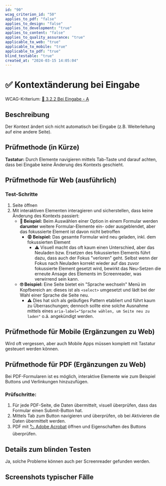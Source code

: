 ```yaml
---
id: "90"
wcag_criterion_id: "50"
applies_to_pdf: "false"
applies_to_design: "false"
applies_to_development: "true"
applies_to_content: "false"
applies_to_quality_assurance: "true"
applicable_to_web: "true"
applicable_to_mobile: "true"
applicable_to_pdf: "true"
blind_testable: "true"
created_at: "2024-03-15 14:05:04"
---
```


# ✅ Kontextänderung bei Eingabe

WCAG-Kriterium: [📜 3.2.2 Bei Eingabe - A](..)

## Beschreibung

Der Kontext ändert sich nicht automatisch bei Eingabe (z.B. Weiterleitung auf eine andere Seite).

## Prüfmethode (in Kürze)

**Tastatur:** Durch Elemente navigieren mittels Tab-Taste und darauf achten, dass bei Eingabe keine Änderung des Kontexts geschieht.

## Prüfmethode für Web (ausführlich)

### Test-Schritte

1. Seite öffnen
1. Mit interaktiven Elementen interagieren und sicherstellen, dass keine Änderung des Kontexts passiert:
    - **🙂 Beispiel:** Beim Auswählen einer Option in einem Formular werden **darunter** weitere Formular-Elemente ein- oder ausgeblendet, aber das fokussierte Element ist davon nicht betroffen
        - **😡 Beispiel:** Das gesamte Formular wird neu geladen, inkl. dem fokussierten Element
            - ⚠️ Visuell macht das oft kaum einen Unterschied, aber das Neuladen bzw. Ersetzen des fokussierten Elements führt dazu, dass auch der Fokus "verloren" geht. Selbst wenn der Fokus nach Neuladen korrekt wieder auf das zuvor fokussierte Element gesetzt wird, bewirkt das Neu-Setzen die erneute Ansage des Elements im Screenreader, was verwirrend sein kann.
    - **🙄 Beispiel:** Eine Seite bietet ein "Sprache wechseln" Menü im Kopfbereich an: dieses ist als `<select>` umgesetzt und lädt bei der Wahl einer Sprache die Seite neu.
        - ⚠️ Dies hat sich als geläufiges Pattern etabliert und führt kaum zu Überraschungen; dennoch sollte eine solche Ausnahme mittels eines `aria-label="Sprache wählen, um Seite neu zu laden"` o.ä. angekündigt werden.

## Prüfmethode für Mobile (Ergänzungen zu Web)

Wird oft vergessen, aber auch Mobile Apps müssen komplett mit Tastatur gesteuert werden können.

## Prüfmethode für PDF (Ergänzungen zu Web)

Bei PDF-Formularen ist es möglich, interaktive Elemente wie zum Beispiel Buttons und Verlinkungen hinzuzufügen.

### Prüfschritte:

1. Für jede PDF-Seite, die Daten übermittelt, visuell überprüfen, dass das Formular einen Submit-Button hat.
1. Mittels Tab zum Button navigieren und überprüfen, ob bei Aktivieren die Daten übermittelt werden.
1. PDF mit [🏷️ Adobe Acrobat](/de/tags/adobe-acrobat) öffnen und Eigenschaften des Buttons überprüfen.

## Details zum blinden Testen

Ja, solche Probleme können auch per Screenreader gefunden werden.

## Screenshots typischer Fälle

